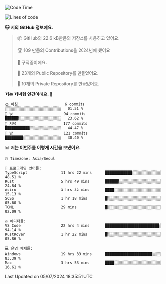   <!--START_SECTION:waka-->
![Code Time](http://img.shields.io/badge/Code%20Time-717%20hrs%2041%20mins-blue)

![Lines of code](https://img.shields.io/badge/%EC%A0%80%EB%8A%94%20%EC%97%AC%ED%83%9C%EA%B9%8C%EC%A7%80%20-365.7%20thousand%20%EC%A4%84%EC%9D%98%20%EC%BD%94%EB%93%9C%EB%A5%BC%20%EC%9E%91%EC%84%B1%ED%96%88%EC%96%B4%EC%9A%94.-blue)

**🐱 저의 GitHub 정보에요.** 

> 📦 GitHub의 22.6 kB만큼의 저장소를 사용하고 있어요. 
 > 
> 🏆 109 만큼의 Contributions을 2024년에 했어요
 > 
> 💼 구직중이에요.
 > 
> 📜 23개의 Public Repository를 만들었어요. 
 > 
> 🔑 10개의 Private Repository를 만들었어요. 
 > 
**저는 저녁형 인간이에요. 🦉** 

```text
🌞 아침                     6 commits           ░░░░░░░░░░░░░░░░░░░░░░░░░   01.51 % 
🌆 낮　                     94 commits          ██████░░░░░░░░░░░░░░░░░░░   23.62 % 
🌃 저녁                     177 commits         ███████████░░░░░░░░░░░░░░   44.47 % 
🌙 밤　                     121 commits         ████████░░░░░░░░░░░░░░░░░   30.40 % 
```


📊 **저는 이번주를 이렇게 시간을 보냈어요.** 

```text
🕑︎ Timezone: Asia/Seoul

💬 프로그래밍 언어들: 
TypeScript               11 hrs 22 mins      ████████████░░░░░░░░░░░░░   48.51 % 
Rust                     5 hrs 49 mins       ██████░░░░░░░░░░░░░░░░░░░   24.84 % 
Astro                    3 hrs 32 mins       ████░░░░░░░░░░░░░░░░░░░░░   15.13 % 
SCSS                     1 hr 18 mins        █░░░░░░░░░░░░░░░░░░░░░░░░   05.60 % 
TOML                     29 mins             █░░░░░░░░░░░░░░░░░░░░░░░░   02.09 % 

🔥 에디터들: 
VS Code                  22 hrs 4 mins       ████████████████████████░   94.14 % 
RustRover                1 hr 22 mins        █░░░░░░░░░░░░░░░░░░░░░░░░   05.86 % 

💻 운영 체제들: 
Windows                  19 hrs 33 mins      █████████████████████░░░░   83.39 % 
Mac                      3 hrs 53 mins       ████░░░░░░░░░░░░░░░░░░░░░   16.61 % 
```


 Last Updated on 05/07/2024 18:35:51 UTC
<!--END_SECTION:waka-->
